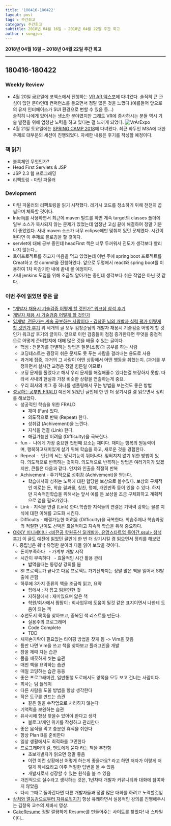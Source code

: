 ```yaml
---
title: '180416-180422'  
layout: post  
tags : 주간회고
category: 주간회고
subtitle: 2018년 04월 16일 ~ 2018년 04월 22일 주간 회고
author : sungjun
---
```


**2018년 04월 16일 ~ 2018년 04월 22일 주간 회고** 

---

## 180416-180422

### Weekly Review
  - 4월 20일 금요일에 코엑스에서 진행하는 [VR AR 엑스포](http://www.seoulvrar.com/index.php)에 다녀왔다. 솔직히 큰 관심이 없던 분야인데 컨퍼런스를 들으면서 정말 많은 것을 느꼈다.(예를들어 앞으로의 유저 인터페이스가 SUI 환경으로 변할 수 있음 등...)   
  솔직히 나에게 있어서는 생소한 분야였지만 그래도 VR에 종사하시는 분들 역시 기술 발전을 위해 엄청난 노력을 하고 있다는 걸 느끼게 되었다.
  ![VrArExpo](/assets/images/usingimages/vrarExpo.jpg)
  - 4월 21일 토요일에는 [SPRING CAMP 2018](http://www.springcamp.io/2018/)에 다녀왔다. 최근 화두인 MSA에 대한 주제로 대부분의 세션이 진행되었다. 자세한 내용은 후기를 작성할 예정이다.

### 책 읽기
  - 블록체인 무엇인가?
  - Head First Servlets & JSP
  - JSP 2.3 웹 프로그래밍
  - 리팩토링 - 마틴 파울러

### Devlopment
  - 마틴 파울러의 리팩토링을 읽기 시작했다. 레거시 코드를 청소하기 위해 천천히 곱씹으며 체득할 것이다.
  - Intellij를 사용하면서 최근에 maven 빌드를 하면 계속 target의 classes 폴더에 일부 소스가 복사되지 않는 문제가 있었는데 엄청난 고심 끝에 해결하여 정말 기분이 좋았었다. 사내 maven 소스가 너무 eclipse에만 맞춰져 있던 문제였다. 시간이 된다면 이 주제로 블로깅을 할 것이다.
  - servlet에 대해 공부 중인데 headFirst 책은 너무 두꺼워서 진도가 생각보다 빨리 나지 않는다...
  - 토이프로젝트를 하고자 마음을 먹고 있었는데 이번 주에 spring boot 프로젝트를 Creat하고 첫 commit을 진행하였다. 앞으로 두명에서 react와 spring boot를 이용하여 1차 마감기한 내에 끝내 볼 예정이다.
  - 사내 jenkins 도입을 위해 조금씩 알아가는 중인데 생각보다 쉬운 작업은 아닌 것 같다.

### 이번 주에 읽었던 좋은 글
  - ["개발자 채용시 기술검증 어떻게 할 것인가" 워크샵 참석 후기](http://jojoldu.tistory.com/285)
  - [개발자 채용 시 기술검증 어떻게 할 것인가](https://brunch.co.kr/@leehosung/47)
  - [입개발, 전문가는 계속 공부하는 사람이다 - 김창준 님의 개발자 실력 평가 어떻게 할 것인가 후기](http://www.popit.kr/%EC%9E%85-%EA%B0%9C%EB%B0%9C-%EC%A0%84%EB%AC%B8%EA%B0%80%EB%8A%94-%EA%B3%84%EC%86%8D-%EA%B3%B5%EB%B6%80%ED%95%98%EB%8A%94-%EC%82%AC%EB%9E%8C%EC%9D%B4%EB%8B%A4-%EA%B9%80%EC%B0%BD%EC%A4%80/) 위 세개의 글 모두 김창준님의 개발자 채용시 기술검증 어떻게 할 것인가 워크샵 후기의 글이다. 앞으로 이런 검증들이 점점 증가한다면 무엇을 중점적으로 어떻게 준비할지에 대해 많은 것을 배울 수 있는 글이다.
    - 핵심 : 전문가를 판별하는 방법은 질문(소통)과 공부를 하는 사람
    - 코딩테스트는 굉장히 쉬운 문제도 못 푸는 사람을 걸러내는 용도로 사용
    - 과거에 집중, 과거의 그 사람이 어떤 상황에서 어떤 행동을 취했는지. (과거를 부정하면서 실시간 교정은 정말 힘든일 이므로)
    - 코딩 문제를 풀었다고 해서 우리 문제를 해결해줄수 있다는걸 보장하지 못함. 따라서 사내의 현실과 가장 비슷한 상황을 연출하는게 중요.
    - 우리 회사의 버그 중 하나를 샘플링해서 푸는 방법을 보는것도 좋은 방법
  - [성공하는공부법 FRALD](http://blog.coffeeselo.com/successful-study-method_frald) 예전에 읽었던 글인데 한 번 더 상기시킬 겸 읽으면서 정리를 해보았다.
    - 성공적인 학습을 위한 FRALD
      - 재미 (Fun) 있다.
      - 의도적으로 반복 (Repeat) 한다.
      - 성취감 (Achivement)을 느낀다.
      - 지식을 연결 (Link) 한다.
      - 해결가능한 어려움 (Difficulty)을 극복한다.
    - fun -  나에게 가장 중요한 첫번째 요소는 재미다. 재미는 행복의 원동력이며, 행복하고재미있게 살기 위해 학습을 하고, 새로운 것을 경험한다. 
    - Repeat -  인간의 뇌는 망각기능이 뛰어나다. 잊혀지지 않기 위한 방법이 있다. 의도적으로 반복하는 것이다. 의도적으로 반복하는 방법은 여러가지가 있겠지만, 큰틀은 다음과 같다. 인지와 인출을 적절히 반복
    - Achivement - 주기적으로 성취감 (Achivement)을 얻는다.
      - 학습에서의 성취는 노력에 대한 합당한 보상으로 볼수있다. 보상의 구체적인 예로는 돈, 학습 결과물, 칭찬, 명예, 개인만족 등이 있을 수 있다. 하지만 지속적인학습을 위해서는 앞서 예를 든 보상을 조금 구체화하고 계획적으로 얻을 필요가있다.
    - Link - 지식을 연결 (Link) 한다.학습한 지식들의 연결은 기억력 강화는 물론 지식에 대한 이해를 고도화 시킨다.
    - Difficulty - 해결가능한 어려움 (Difficulty)을 극복한다. 학습주제나 학습과정의 적절한 난이도 선택은 효율적이고 지속적 학습을 위해 중요하다.
  - [OKKY 미니세미나 <비전공 학원출신 SI개발자, 유명스타트업 들어간.ssul> 참석 후기](https://okky.kr/article/425700) 이 글도 예전에 읽었던 글인데 한 번 더 상기시킬 겸 읽으면서 정리를 해보았다. 종립님은 워낙 유명한 분이라 다들 읽어 보았을 것이다.
    - 돈이부족하다
      - 가계부 개발 시작
    - 시간이 부족하다
      - 효율적인 시간 활용 관리
      - 밥먹을때는 동영상 강의를 봄
    - SI 프로젝트가 끝나고 다음 프로젝트 가기전까지는 정말 많은 책을 읽어서 SI탈출에 큰힘
    - 하루에 3가지 종류의 책을 조금씩 읽고, 요약
      - 집에서 : 각 잡고 읽을만한 것
      - 지하철에서 : 재미있으며 얇은 책
      - 학원/회사에서 짬짬이 : 회사업무에 도움이 될것 같은 표지이면서 나한테 도움이 되는 책
    - 추천도서 목록을 찾아보고, 중복된 책 리스트를 만든다.
      - 실용주의 프로그래머
      - Code Complete
      - TDD
    - 새끼손가락이 필요없는 타이핑 방법을 찾게 됨 -> Vim을 찾음
    - 틈만 나면 Vim을 쓰고 책을 찾아보고 플러그인을 개발
    - 잠을 제때 자는 습관
    - 몸을 깨끗하게 씻는 습관
    - 매번 책을 요약하는 습관
    - 매일 코딩하는 습관 등등
    - 좋은 프로그래머란, 일반통행 도로에서도 양쪽을 모두 보고 건너는 사람이다.
    - 회사는 팀 플레이
    - 다른 사람을 도울 방법을 항상 생각한다
    - 작은 도구를 만드는 습관
      - 같은 일을 수작업으로 처리하지 않는다
    - 기억력을 보완하는 습관
    - 유사시에 항상 찾을수 있어야 한다고 생각
      - 블로그/개인 위키를 작성하고 관리한다
    - 좋은 음식을 먹고 충분한 휴식을 취한다
    - 항상 Plan B를 준비한다
    - 일상 생활에서도 최적화를 고민한다
    - 프로그래머의 길, 멘토에게 묻다 라는 책을 추천함
      - 초보개발자가 읽으면 정말 좋음
      - 이런 이런 상황에선 어떻게 하는게 좋을까요? 라고 하면 저자가 이렇게 저렇게 하세요라고 아주 적절한 답변을 볼 수 있음
      - 개발자로서 성장할 수 있는 원칙을 볼 수 있음
    - 개인적으로 실수라고 생각하는 것은, 1년차때 개발자 커뮤니티와 대화에 참여하지 않았음
    - 다시 그때로 돌아간다면 다른 개발자들과 정말 많은 대화를 하려고 노력할것임 
  - [상처와 열등감으로부터 자유로워지기](https://www.youtube.com/watch?v=0zSJgEbxVBM&feature=youtu.be) 항상 유쾌하면서 실용적인 강의를 진행해주시는 김창옥 교수의 세바시 영상.
  - [CakeResume](https://www.cakeresume.com/) 정말 깔끔하게 Resume를 만들어주는 사이트를 찾았다! 내 스타일이다..
